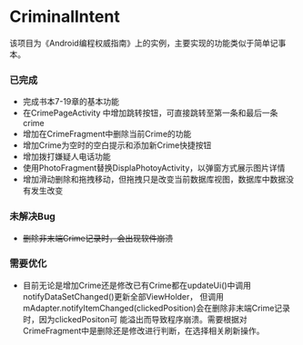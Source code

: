 # CriminalIntent
  该项目为《Android编程权威指南》上的实例，主要实现的功能类似于简单记事本。
### 已完成  
  - 完成书本7-19章的基本功能
  - 在CrimePageActivity 中增加跳转按钮，可直接跳转至第一条和最后一条crime
  - 增加在CrimeFragment中删除当前Crime的功能
  - 增加Crime为空时的空白提示和添加新Crime快捷按钮
  - 增加拨打嫌疑人电话功能
  - 使用PhotoFragment替换DisplaPhotoyActivity，以弹窗方式展示图片详情
  - 增加滑动删除和拖拽移动，但拖拽只是改变当前数据库视图，数据库中数据没有发生改变

### 未解决Bug
  - ~~删除非末端Crime记录时，会出现软件崩溃~~

### 需要优化
  - 目前无论是增加Crime还是修改已有Crime都在updateUi()中调用notifyDataSetChanged()更新全部ViewHolder，
    但调用mAdapter.notifyItemChanged(clickedPosition)会在删除非末端Crime记录时，因为clickedPositon可
    能溢出而导致程序崩溃。需要根据对CrimeFragment中是删除还是修改进行判断，在选择相关刷新操作。

